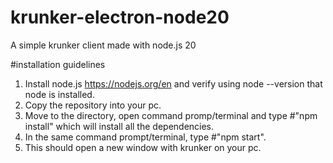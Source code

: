 # krunker-electron-node20
A simple krunker client made with node.js 20

#installation guidelines
1) Install node.js https://nodejs.org/en and verify using node --version that node is installed.
2) Copy the repository into your pc.
3) Move to the directory, open command promp/terminal and type #"npm install" which will install all the dependencies.
4) In the same command prompt/terminal, type #"npm start".
5) This should open a new window with krunker on your pc.
